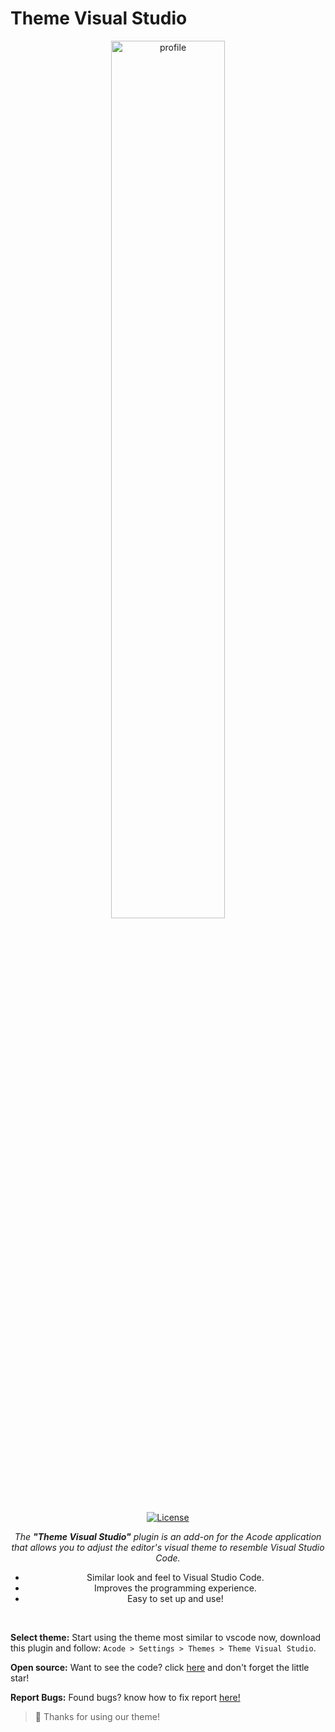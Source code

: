 # Theme Visual Studio

<div align="center"> 
 <img alt="profile" src="https://cdn.discordapp.com/attachments/1128027443245105184/1128029287342166047/vscode.png" width="60%" />
  
  <a href="https://opensource.org/licenses/Apache-2.0"><img alt="License" src="https://img.shields.io/badge/License-Apache%202.0-orange.svg"/></a>

 <i>The <strong>"Theme Visual Studio"</strong> plugin is an add-on for the Acode application that allows you to adjust the editor's visual theme to resemble Visual Studio Code.</i>
 <br>
 - Similar look and feel to Visual Studio Code.
 - Improves the programming experience.
 - Easy to set up and use!
 <br>
</div>

<strong>Select theme:</strong> Start using the theme most similar to vscode now, download this plugin and follow: `Acode > Settings > Themes > Theme Visual Studio`.

<strong>Open source:</strong> Want to see the code? click [here](https://github.com/sebastianjnuwu/acode-theme-vscode) and don't forget the little star!

<strong>Report Bugs:</strong> Found bugs? know how to fix report [here!](https://github.com/sebastianjnuwu/acode-theme-vscode/issues)

> 💞 Thanks for using our theme!